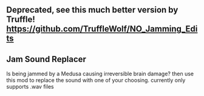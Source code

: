 ## Deprecated, see this much better version by Truffle! https://github.com/TruffleWolf/NO_Jamming_Edits

## Jam Sound Replacer

Is being jammed by a Medusa causing irreversible brain damage? then use this mod to replace the sound with one of your choosing. currently only supports .wav files
